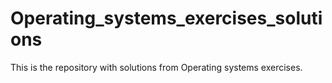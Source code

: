 # Operating_systems_exercises_solutions
This is the repository with solutions from Operating systems exercises.
